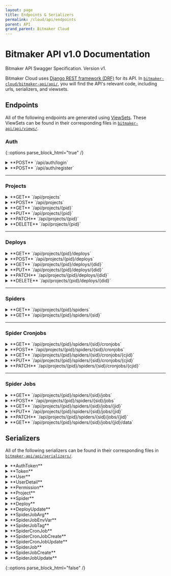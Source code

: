 ```yaml
---
layout: page
title: Endpoints & Serializers
permalink: /cloud/api/endpoints
parent: API
grand_parent: Bitmaker Cloud
---
```


# Bitmaker API v1.0 Documentation
Bitmaker API Swagger Specification. Version v1.

Bitmaker Cloud uses [Django REST framework (DRF)](https://www.django-rest-framework.org/) for its API.
In [`bitmaker-cloud/bitmaker-api/api/`](https://github.com/bitmakerla/bitmaker-cloud/tree/main/bitmaker-api/api/),
you will find the API's relevant code, including urls, serializers, and viewsets.

## Endpoints

All of the following endpoints are generated using [ViewSets](https://www.django-rest-framework.org/api-guide/viewsets/).
These ViewSets can be found in their corresponding files in [`bitmaker-api/api/views/`](https://github.com/bitmakerla/bitmaker-cloud/tree/main/bitmaker-api/api/views).

### Auth

{::options parse_block_html="true" /}

<details>
<summary markdown="span">**POST** `/api/auth/login`</summary>

#### **Description**
Login.

##### **Parameters**

| Name | Located in | Required | Schema |
| ---- | ---------- | -------- | ---- |
| data | body | Yes | [AuthToken](#authtoken) |

##### **Responses**

| Code | Schema |
| ---- | ------ |
| 200 | [Token](#token) |

</details>

<details>
<summary markdown="span">**POST** `/api/auth/register`</summary>

#### **Description**
Register.

#### **Method:** POST

##### **Parameters**

| Name | Located in | Required | Schema |
| ---- | ---------- | -------- | ---- |
| data | body | Yes | [User](#user) |

##### **Responses**

| Code | Schema |
| ---- | ------ |
| 200 | [Token](#token) |

</details>

---

### Projects

<details>
<summary markdown="span">**GET** `/api/projects`</summary>

#### **Description**
List projects.

#### **Method:** GET

##### **Parameters**

| Name | Located in | Description | Required | Schema |
| ---- | ---------- | ----------- | -------- | ---- |
| page | query | A page number within the paginated result set. | No | integer |
| page_size | query | Number of results to return per page. | No | integer |

##### **Responses**

| Code | Schema |
| ---- | ------ |
| 200 | object |

</details>

<details>
<summary markdown="span">**POST** `/api/projects`</summary>

#### **Description**
Create project.

#### **Method:** POST

##### **Parameters**

| Name | Located in | Required | Schema |
| ---- | ---------- | -------- | ---- |
| data | body | Yes | [Project](#project) |

##### **Responses**

| Code | Schema |
| ---- | ------ |
| 201 | [Project](#project) |

</details>

<details>
<summary markdown="span">**GET** `/api/projects/{pid}`</summary>

#### **Description**
Get project.

#### **Method:** GET

##### **Parameters**

| Name | Located in | Required | Schema |
| ---- | ---------- | -------- | ---- |
| pid | path | Yes | string |

##### **Responses**

| Code | Schema |
| ---- | ------ |
| 200 | [Project](#project) |

</details>

<details>
<summary markdown="span">**PUT** `/api/projects/{pid}`</summary>

#### **Description**
Update project.

#### **Method:** PUT

Update Project information

##### **Parameters**

| Name | Located in | Required | Schema |
| ---- | ---------- | -------- | ---- |
| pid | path | Yes | string |
| data | body | Yes | object |

##### **Responses**

| Code | Schema |
| ---- | ------ |
| 200 | object |

</details>

<details>
<summary markdown="span">**PATCH** `/api/projects/{pid}`</summary>

#### **Description**
Partial update project.

#### **Method:** PATCH

##### **Parameters**

| Name | Located in | Required | Schema |
| ---- | ---------- | -------- | ---- |
| pid | path | Yes | string |
| data | body | Yes | [Project](#project) |

##### **Responses**

| Code | Schema |
| ---- | ------ |
| 200 | [Project](#project) |

</details>

<details>
<summary markdown="span">**DELETE** `/api/projects/{pid}`</summary>

#### **Description**
Delete project.

#### **Method:** DELETE

##### **Parameters**

| Name | Located in | Required | Schema |
| ---- | ---------- | -------- | ---- |
| pid | path | Yes | string |

##### **Responses**

| Code |
| ---- |
| 204 |

</details>

---

### Deploys

<details>
<summary markdown="span">**GET** `/api/projects/{pid}/deploys`</summary>

#### **Description**
List project deploys.

#### **Method:** GET

##### **Parameters**

| Name | Located in | Description | Required | Schema |
| ---- | ---------- | ----------- | -------- | ---- |
| pid | path |  | Yes | string |
| page | query | A page number within the paginated result set. | No | integer |
| page_size | query | Number of results to return per page. | No | integer |

##### **Responses**

| Code | Schema |
| ---- | ------ |
| 200 | object |

</details>

<details>
<summary markdown="span">**POST** `/api/projects/{pid}/deploys`</summary>

#### **Description**
Create project deploy.

#### **Method:** POST

Create a new Deploy

##### **Parameters**

| Name | Located in | Required | Schema |
| ---- | ---------- | -------- | ---- |
| pid | path | Yes | string |
| data | body | Yes | object |

##### **Responses**

| Code | Schema |
| ---- | ------ |
| 201 | object |

</details>

<details>
<summary markdown="span">**GET** `/api/projects/{pid}/deploys/{did}`</summary>

#### **Description**
Create project deploy.

#### **Method:** GET

##### **Parameters**

| Name | Located in | Description | Required | Schema |
| ---- | ---------- | ----------- | -------- | ---- |
| did | path | A unique integer value identifying this deploy. | Yes | integer |
| pid | path |  | Yes | string |

##### **Responses**

| Code | Schema |
| ---- | ------ |
| 200 | [Deploy](#deploy) |

</details>

<details>
<summary markdown="span">**PUT** `/api/projects/{pid}/deploys/{did}`</summary>

#### **Description**
Update project deploy.

#### **Method:** PUT

##### **Parameters**

| Name | Located in | Description | Required | Schema |
| ---- | ---------- | ----------- | -------- | ---- |
| did | path | A unique integer value identifying this deploy. | Yes | integer |
| pid | path |  | Yes | string |
| data | body |  | Yes | [DeployUpdate](#deployupdate) |

##### **Responses**

| Code | Schema |
| ---- | ------ |
| 200 | [DeployUpdate](#deployupdate) |

</details>

<details>
<summary markdown="span">**PATCH** `/api/projects/{pid}/deploys/{did}`</summary>

#### **Description**
Partial update project deploy.

#### **Method:** PATCH

##### **Parameters**

| Name | Located in | Description | Required | Schema |
| ---- | ---------- | ----------- | -------- | ---- |
| did | path | A unique integer value identifying this deploy. | Yes | integer |
| pid | path |  | Yes | string |
| data | body |  | Yes | [Deploy](#deploy) |

##### **Responses**

| Code | Schema |
| ---- | ------ |
| 200 | [Deploy](#deploy) |

</details>

<details>
<summary markdown="span">**DELETE** `/api/projects/{pid}/deploys/{did}`</summary>

#### **Description**
Delete project deploy.

#### **Method:** DELETE

##### **Parameters**

| Name | Located in | Description | Required | Schema |
| ---- | ---------- | ----------- | -------- | ---- |
| did | path | A unique integer value identifying this deploy. | Yes | integer |
| pid | path |  | Yes | string |

##### **Responses**

| Code |
| ---- |
| 204 |

</details>

---

### Spiders

<details>
<summary markdown="span">**GET** `/api/projects/{pid}/spiders`</summary>

#### **Description**
List project spiders.

#### **Method:** GET

##### **Parameters**

| Name | Located in | Description | Required | Schema |
| ---- | ---------- | ----------- | -------- | ---- |
| pid | path |  | Yes | string |
| page | query | A page number within the paginated result set. | No | integer |
| page_size | query | Number of results to return per page. | No | integer |

##### **Responses**

| Code | Schema |
| ---- | ------ |
| 200 | object |

</details>

<details>
<summary markdown="span">**GET** `/api/projects/{pid}/spiders/{sid}`</summary>

#### **Description**
Get project spider.

#### **Method:** GET

##### **Parameters**

| Name | Located in | Required | Schema |
| ---- | ---------- | -------- | ---- |
| pid | path | Yes | string |
| sid | path | Yes | string |

##### **Responses**

| Code | Schema |
| ---- | ------ |
| 200 | [Spider](#spider) |

</details>

---

### Spider Cronjobs

<details>
<summary markdown="span">**GET** `/api/projects/{pid}/spiders/{sid}/cronjobs`</summary>

#### **Description**
List spider cronjobs.

#### **Method:** GET

##### **Parameters**

| Name | Located in | Description | Required | Schema |
| ---- | ---------- | ----------- | -------- | ---- |
| pid | path |  | Yes | string |
| sid | path |  | Yes | string |
| tag | query | Cronjob tag. | No | string |
| page | query | A page number within the paginated result set. | No | integer |
| page_size | query | Number of results to return per page. | No | integer |

##### **Responses**

| Code | Schema |
| ---- | ------ |
| 200 | object |

</details>

<details>
<summary markdown="span">**POST** `/api/projects/{pid}/spiders/{sid}/cronjobs`</summary>

#### **Description**
Create spider cronjob.

#### **Method:** POST

##### **Parameters**

| Name | Located in | Required | Schema |
| ---- | ---------- | -------- | ---- |
| pid | path | Yes | string |
| sid | path | Yes | string |
| data | body | Yes | [SpiderCronJobCreate](#spidercronjobcreate) |

##### **Responses**

| Code | Schema |
| ---- | ------ |
| 201 | [SpiderCronJobCreate](#spidercronjobcreate) |

</details>

<details>
<summary markdown="span">**GET** `/api/projects/{pid}/spiders/{sid}/cronjobs/{cjid}`</summary>

#### **Description**
Get spider cronjob.

#### **Method:** GET

##### **Parameters**

| Name | Located in | Required | Schema |
| ---- | ---------- | -------- | ---- |
| cjid | path | Yes | string |
| pid | path | Yes | string |
| sid | path | Yes | string |

##### **Responses**

| Code | Schema |
| ---- | ------ |
| 200 | [SpiderCronJob](#spidercronjob) |

</details>

<details>
<summary markdown="span">**PUT** `/api/projects/{pid}/spiders/{sid}/cronjobs/{cjid}`</summary>

#### **Description**
Update spider cronjob.

#### **Method:** PUT

##### **Parameters**

| Name | Located in | Required | Schema |
| ---- | ---------- | -------- | ---- |
| cjid | path | Yes | string |
| pid | path | Yes | string |
| sid | path | Yes | string |
| data | body | Yes | [SpiderCronJobUpdate](#spidercronjobupdate) |

##### **Responses**

| Code | Schema |
| ---- | ------ |
| 200 | [SpiderCronJobUpdate](#spidercronjobupdate) |

</details>

<details>
<summary markdown="span">**PATCH** `/api/projects/{pid}/spiders/{sid}/cronjobs/{cjid}`</summary>

#### **Description**
Partial update spider cronjob.

#### **Method:** PATCH

##### **Parameters**

| Name | Located in | Description | Required | Schema |
| ---- | ---------- | ----------- | -------- | ---- |
| cjid | path |  | Yes | string |
| pid | path |  | Yes | string |
| sid | path |  | Yes | string |
| data | body |  | Yes | [SpiderCronJob](#spidercronjob) |

##### **Responses**

| Code | Description | Schema |
| ---- | ----------- | ------ |
| 200 |  | [SpiderCronJob](#spidercronjob) |

</details>

---

### Spider Jobs

<details>
<summary markdown="span">**GET** `/api/projects/{pid}/spiders/{sid}/jobs`</summary>

#### **Description**
List spider jobs.

#### **Method:** GET

##### **Parameters**

| Name | Located in | Description | Required | Schema |
| ---- | ---------- | ----------- | -------- | ---- |
| pid | path |  | Yes | string |
| sid | path |  | Yes | string |
| cronjob | query | Cronjob | No | number |
| status | query | Job status | No | string |
| tag | query | Job tag | No | string |
| page | query | A page number within the paginated result set. | No | integer |
| page_size | query | Number of results to return per page. | No | integer |

##### **Responses**

| Code | Description | Schema |
| ---- | ----------- | ------ |
| 200 |  | object |

</details>

<details>
<summary markdown="span">**POST** `/api/projects/{pid}/spiders/{sid}/jobs`</summary>

#### **Description**
Create spider job.

#### **Method:** POST

##### **Parameters**

| Name | Located in | Required | Schema |
| ---- | ---------- | -------- | ---- |
| pid | path | Yes | string |
| sid | path | Yes | string |
| data | body | Yes | [SpiderJobCreate](#spiderjobcreate) |
| async | query | No | boolean |

##### **Responses**

| Code | Description | Schema |
| ---- | ----------- | ------ |
| 201 |  | [SpiderJobCreate](#spiderjobcreate) |

</details>

<details>
<summary markdown="span">**GET** `/api/projects/{pid}/spiders/{sid}/jobs/{jid}`</summary>

#### **Description**
Get spider job.

#### **Method:** GET

##### **Parameters**

| Name | Located in | Description | Required | Schema |
| ---- | ---------- | ----------- | -------- | ---- |
| jid | path | A unique integer value identifying this spider job. | Yes | integer |
| pid | path |  | Yes | string |
| sid | path |  | Yes | string |

##### **Responses**

| Code | Schema |
| ---- | ------ |
| 200 | [SpiderJob](#spiderjob) |

</details>

<details>
<summary markdown="span">**PUT** `/api/projects/{pid}/spiders/{sid}/jobs/{jid}`</summary>

#### **Description**
Update spider job.

#### **Method:** PUT

##### **Parameters**

| Name | Located in | Description | Required | Schema |
| ---- | ---------- | ----------- | -------- | ---- |
| jid | path | A unique integer value identifying this spider job. | Yes | integer |
| pid | path |  | Yes | string |
| sid | path |  | Yes | string |
| data | body |  | Yes | [SpiderJobUpdate](#spiderjobupdate) |

##### **Responses**

| Code | Schema |
| ---- | ------ |
| 200 | [SpiderJobUpdate](#spiderjobupdate) |

</details>

<details>
<summary markdown="span">**PATCH** `/api/projects/{pid}/spiders/{sid}/jobs/{jid}`</summary>

#### **Description**
Partial update spider job.

#### **Method:** PATCH

##### **Parameters**

| Name | Located in | Description | Required | Schema |
| ---- | ---------- | ----------- | -------- | ---- |
| jid | path | A unique integer value identifying this spider job. | Yes | integer |
| pid | path |  | Yes | string |
| sid | path |  | Yes | string |
| data | body |  | Yes | [SpiderJob](#spiderjob) |

##### **Responses**

| Code | Schema |
| ---- | ------ |
| 200 | [SpiderJob](#spiderjob) |

</details>

<details>
<summary markdown="span">**GET** `/api/projects/{pid}/spiders/{sid}/jobs/{jid}/data`</summary>

#### **Description**
Get job data.

#### **Method:** GET

##### **Parameters**

| Name | Located in | Description | Required | Schema |
| ---- | ---------- | ----------- | -------- | ---- |
| jid | path |  | Yes | string |
| pid | path |  | Yes | string |
| sid | path |  | Yes | string |
| page | query | A page number within the paginated result set. | No | integer |
| page_size | query | Number of results to return per page. | No | integer |
| type | query | Spider job data type. | No | string |

##### **Responses**

| Code | Schema |
| ---- | ------ |
| 200 | object |

</details>

## Serializers

All of the following serializers can be found in their corresponding files
in [`bitmaker-api/api/serializers/`](https://github.com/bitmakerla/bitmaker-cloud/tree/main/bitmaker-api/api/serializers).

<details>
<summary markdown="span" id="authtoken">**AuthToken**</summary>

| Name | Type | Required |
| ---- | ---- | -------- |
| username | string | Yes |
| password | string | Yes |

</details>

<details>
<summary markdown="span" id="token">**Token**</summary>

| Name | Type | Required |
| ---- | ---- | -------- |
| user | string | No |
| key | string | Yes |

</details>

<details>
<summary markdown="span" id="user">**User**</summary>

| Name | Type | Description | Required |
| ---- | ---- | ----------- | -------- |
| id | integer |  | No |
| email | string (email) |  | No |
| username | string | Required. 150 characters or fewer. Letters, digits and @/./+/-/_ only. | Yes |
| password | string |  | Yes |

</details>

<details>
<summary markdown="span" id="userdetail">**UserDetail**</summary>

| Name | Type | Description | Required |
| ---- | ---- | ----------- | -------- |
| username | string | Required. 150 characters or fewer. Letters, digits and @/./+/-/_ only. | Yes |
| email | string (email) |  | No |

</details>

<details>
<summary markdown="span" id="permission">**Permission**</summary>

| Name | Type | Description | Required |
| ---- | ---- | ----------- | -------- |
| user | [UserDetail](#userdetail) |  | No |
| permission | string | _Enum:_ `"EDITOR"`, `"VIEWER"`, `"OWNER"` | No |

</details>

<details>
<summary markdown="span" id="project">**Project**</summary>

| Name | Type | Required |
| ---- | ---- | -------- |
| pid | string (uuid) | No |
| name | string | Yes |
| container_image | string | No |
| users | [ [Permission](#permission) ] | No |

</details>

<details>
<summary markdown="span" id="spider">**Spider**</summary>

| Name | Type | Required |
| ---- | ---- | -------- |
| sid | integer | No |
| name | string | Yes |
| project | string (uuid) | Yes |

</details>

<details>
<summary markdown="span" id="deploy">**Deploy**</summary>

| Name | Type | Description | Required |
| ---- | ---- | ----------- | -------- |
| did | integer |  | No |
| project | string (uuid) |  | Yes |
| user | [UserDetail](#userdetail) |  | Yes |
| status | string | _Enum:_ `"SUCCESS"`, `"BUILDING"`, `"FAILURE"`, `"CANCELED"` | No |
| spiders | [ [Spider](#spider) ] |  | No |
| created | dateTime |  | No |

</details>

<details>
<summary markdown="span" id="deployupdate">**DeployUpdate**</summary>

| Name | Type | Description | Required |
| ---- | ---- | ----------- | -------- |
| did | integer |  | No |
| status | string | _Enum:_ `"SUCCESS"`, `"BUILDING"`, `"FAILURE"`, `"CANCELED"` | No |
| spiders_names | [ string ] |  | No |

</details>

<details>
<summary markdown="span" id="spiderjobarg">**SpiderJobArg**</summary>

| Name | Type | Required |
| ---- | ---- | -------- |
| name | string | Yes |
| value | string | Yes |

</details>

<details>
<summary markdown="span" id="spiderjobenvvar">**SpiderJobEnvVar**</summary>

| Name | Type | Required |
| ---- | ---- | -------- |
| name | string | Yes |
| value | string | Yes |

</details>

<details>
<summary markdown="span" id="spiderjobtag">**SpiderJobTag**</summary>

| Name | Type | Required |
| ---- | ---- | -------- |
| name | string | Yes |

</details>

<details>
<summary markdown="span" id="spidercronjob">**SpiderCronJob**</summary>

| Name | Type | Description | Required |
| ---- | ---- | ----------- | -------- |
| cjid | integer |  | No |
| spider | integer |  | Yes |
| created | dateTime |  | No |
| name | string |  | No |
| cargs | [ [SpiderJobArg](#spiderjobarg) ] |  | No |
| cenv_vars | [ [SpiderJobEnvVar](#spiderjobenvvar) ] |  | No |
| ctags | [ [SpiderJobTag](#spiderjobtag) ] |  | No |
| schedule | string |  | No |
| status | string | _Enum:_ `"ACTIVE"`, `"DISABLED"` | No |
| unique_collection | boolean |  | No |

</details>

<details>
<summary markdown="span" id="spidercronjobcreate">**SpiderCronJobCreate**</summary>

| Name | Type | Required |
| ---- | ---- | -------- |
| cjid | integer | No |
| name | string | No |
| cargs | [ [SpiderJobArg](#spiderjobarg) ] | No |
| cenv_vars | [ [SpiderJobEnvVar](#spiderjobenvvar) ] | No |
| ctags | [ [SpiderJobTag](#spiderjobtag) ] | No |
| schedule | string | No |
| unique_collection | boolean | No |

</details>

<details>
<summary markdown="span" id="spidercronjobupdate">**SpiderCronJobUpdate**</summary>

| Name | Type | Description | Required |
| ---- | ---- | ----------- | -------- |
| cjid | integer |  | No |
| status | string | _Enum:_ `"ACTIVE"`, `"DISABLED"` | No |
| schedule | string |  | No |
| unique_collection | boolean |  | No |

</details>

<details>
<summary markdown="span" id="spiderjob">**SpiderJob**</summary>

| Name | Type | Required |
| ---- | ---- | -------- |
| jid | integer | No |
| spider | integer | Yes |
| created | dateTime | No |
| name | string | No |
| args | [ [SpiderJobArg](#spiderjobarg) ] | No |
| env_vars | [ [SpiderJobEnvVar](#spiderjobenvvar) ] | No |
| tags | [ [SpiderJobTag](#spiderjobtag) ] | No |
| job_status | string | No |
| cronjob | integer | No |

</details>

<details>
<summary markdown="span" id="spiderjobcreate">**SpiderJobCreate**</summary>

| Name | Type | Required |
| ---- | ---- | -------- |
| jid | integer | No |
| name | string | No |
| args | [ [SpiderJobArg](#spiderjobarg) ] | No |
| env_vars | [ [SpiderJobEnvVar](#spiderjobenvvar) ] | No |
| tags | [ [SpiderJobTag](#spiderjobtag) ] | No |
| job_status | string | No |
| cronjob | integer | No |

</details>

<details>
<summary markdown="span" id="spiderjobupdate">**SpiderJobUpdate**</summary>

| Name | Type | Description | Required |
| ---- | ---- | ----------- | -------- |
| jid | integer |  | No |
| status | string | _Enum:_ `"IN_QUEUE"`, `"WAITING"`, `"RUNNING"`, `"STOPPED"`, `"INCOMPLETE"`, `"CANCELLED"`, `"COMPLETED"`, `"ERROR"` | No |

</details>

{::options parse_block_html="false" /}
